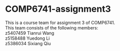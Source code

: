 # COMP6741-assignment3
This is a course team for assignment 3 of COMP6741.  
This team consists of the following members:  
z5407459  Tianrui Wang  
z5158488  Yuedong Li  
z5386034  Sixiang Qiu  
